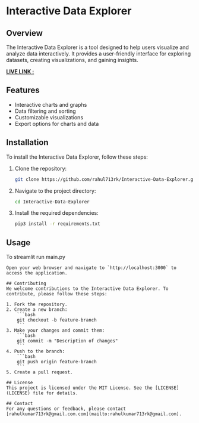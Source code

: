 # Interactive Data Explorer

## Overview
The Interactive Data Explorer is a tool designed to help users visualize and analyze data interactively. It provides a user-friendly interface for exploring datasets, creating visualizations, and gaining insights.

[**LIVE LINK :**](https://interactive-data-explorer-rahul713rk.streamlit.app/)

## Features
- Interactive charts and graphs
- Data filtering and sorting
- Customizable visualizations
- Export options for charts and data

## Installation
To install the Interactive Data Explorer, follow these steps:

1. Clone the repository:
    ```bash
    git clone https://github.com/rahul713rk/Interactive-Data-Explorer.git
    ```
2. Navigate to the project directory:
    ```bash
    cd Interactive-Data-Explorer
    ```
3. Install the required dependencies:
    ```bash
    pip3 install -r requirements.txt
    ```

## Usage
To
streamlit run main.py
```
Open your web browser and navigate to `http://localhost:3000` to access the application.

## Contributing
We welcome contributions to the Interactive Data Explorer. To contribute, please follow these steps:

1. Fork the repository.
2. Create a new branch:
    ```bash
    git checkout -b feature-branch
    ```
3. Make your changes and commit them:
    ```bash
    git commit -m "Description of changes"
    ```
4. Push to the branch:
    ```bash
    git push origin feature-branch
    ```
5. Create a pull request.

## License
This project is licensed under the MIT License. See the [LICENSE](LICENSE) file for details.

## Contact
For any questions or feedback, please contact [rahulkumar713rk@gmail.com.com](mailto:rahulkumar713rk@gmail.com).
